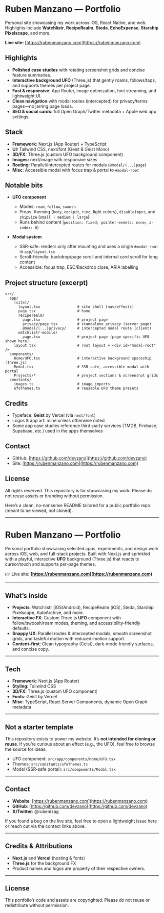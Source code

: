 # Ruben Manzano — Portfolio

Personal site showcasing my work across iOS, React Native, and web. Highlights include **Watchlistr**, **RecipeRealm**, **Steda**, **EchoExpense**, **Starship Pixelscape**, and more.

**Live site:** [https://rubenmanzano.com](https://rubenmanzano.com)

## Highlights

* **Polished case studies** with rotating screenshot grids and concise feature summaries.
* **Interactive background UFO** (Three.js) that gently roams, follows/taps, and supports themes per project page.
* **Fast & responsive**: App Router, image optimization, font streaming, and lightweight UI.
* **Clean navigation** with modal routes (intercepted) for privacy/terms pages—no jarring page loads.
* **SEO & social cards**: full Open Graph/Twitter metadata + Apple web app settings.

## Stack

* **Framework:** Next.js (App Router) + TypeScript
* **UI:** Tailwind CSS, next/font (Geist & Geist Mono)
* **3D/FX:** Three.js (custom UFO background component)
* **Images:** next/image with responsive sizes
* **Routing:** Parallel/intercepted routes for modals (`@modal/(...)page`)
* **Misc:** Accessible modal with focus trap & portal to `#modal-root`

## Notable bits

* **UFO component**

  * Modes: `roam`, `follow`, `swoosh`
  * Props: theming (`body`, `cockpit`, `ring`, light colors), `disableInput`, and `shipSize` (`small | medium | large`)
  * Runs behind content (`position: fixed; pointer-events: none; z-index: 0`)

* **Modal system**

  * SSR-safe: renders only after mounting and uses a single `#modal-root` in `app/layout.tsx`
  * Scroll-friendly: backdrop/page scroll and internal card scroll for long content
  * Accessible: focus trap, ESC/Backdrop close, ARIA labelling

## Project structure (excerpt)

```
src/
  app/
    (site)/
      layout.tsx                 # site shell (nav/effects)
      page.tsx                   # home
      reciperealm/
        page.tsx                 # project page
        privacy/page.tsx         # standalone privacy (server page)
        @modal/(...)privacy/     # intercepted modal route (client)
      watchlistr-mobile/
        page.tsx                 # project page (page-specific UFO shown here)
    layout.tsx                   # root layout + <div id="modal-root" />
  components/
    Home/UFO.tsx                 # interactive background spaceship (Three.js)
    Modal.tsx                    # SSR-safe, accessible modal with portal
    Projects/*                   # project sections & screenshot grids
  constants/
    images.ts                    # image imports
    ufoThemes.ts                 # reusable UFO theme presets
```

## Credits

* Typeface: **Geist** by Vercel (via `next/font`)
* Logos & app art: mine unless otherwise noted
* Some app case studies reference third-party services (TMDB, Firebase, Supabase, etc.) used in the apps themselves

## Contact

* GitHub: [https://github.com/devzano](https://github.com/devzano)
* Site: [https://rubenmanzano.com](https://rubenmanzano.com)

## License

All rights reserved. This repository is for showcasing my work. Please do not reuse assets or branding without permission.


Here’s a clean, no-nonsense README tailored for a public portfolio repo (meant to be viewed, not cloned).

---

# Ruben Manzano — Portfolio

Personal portfolio showcasing selected apps, experiments, and design work across iOS, web, and full-stack projects. Built with Next.js and sprinkled with a playful, interactive **UFO** background (Three.js) that reacts to cursor/touch and supports per-page themes.

👉 Live site: **[https://rubenmanzano.com](https://rubenmanzano.com)**

---

## What’s inside

* **Projects**: Watchlistr (iOS/Android), RecipeRealm (iOS), Steda, Starship Pixelscape, AutoArchive, and more.
* **Interactive FX**: Custom Three.js **UFO** component with follow/swoosh/roam modes, theming, and accessibility-friendly defaults.
* **Snappy UX**: Parallel routes & intercepted modals, smooth screenshot grids, and tasteful motion with reduced-motion support.
* **Content-first**: Clean typography (Geist), dark-mode friendly surfaces, and concise copy.

---

## Tech

* **Framework**: Next.js (App Router)
* **Styling**: Tailwind CSS
* **3D/FX**: Three.js (custom UFO component)
* **Fonts**: Geist by Vercel
* **Misc**: TypeScript, React Server Components, dynamic Open Graph metadata

---

## Not a starter template

This repository exists to power my website. It’s **not intended for cloning or reuse**. If you’re curious about an effect (e.g., the UFO), feel free to browse the source for ideas.

* UFO component: `src/app/components/Home/UFO.tsx`
* Themes: `src/constants/ufoThemes.ts`
* Modal (SSR-safe portal): `src/components/Modal.tsx`

---

## Contact

* **Website**: [https://rubenmanzano.com](https://rubenmanzano.com)
* **GitHub**: [https://github.com/devzano](https://github.com/devzano)
* **X/Twitter**: @rubenizag

If you found a bug on the live site, feel free to open a lightweight issue here or reach out via the contact links above.

---

## Credits & Attributions

* **Next.js** and **Vercel** (hosting & fonts)
* **Three.js** for the background FX
* Product names and logos are property of their respective owners.

---

## License

This portfolio’s code and assets are copyrighted. Please do not reuse or redistribute without permission.